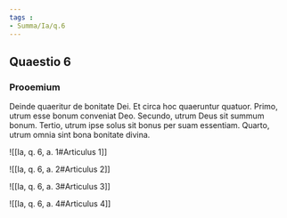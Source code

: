 ```yaml
---
tags : 
- Summa/Ia/q.6
---
```


## Quaestio 6

### Prooemium

Deinde quaeritur de bonitate Dei. Et circa hoc quaeruntur quatuor. Primo, utrum esse bonum conveniat Deo. Secundo, utrum Deus sit summum bonum. Tertio, utrum ipse solus sit bonus per suam essentiam. Quarto, utrum omnia sint bona bonitate divina.

![[Ia, q. 6, a. 1#Articulus 1]]

![[Ia, q. 6, a. 2#Articulus 2]]

![[Ia, q. 6, a. 3#Articulus 3]]

![[Ia, q. 6, a. 4#Articulus 4]]

